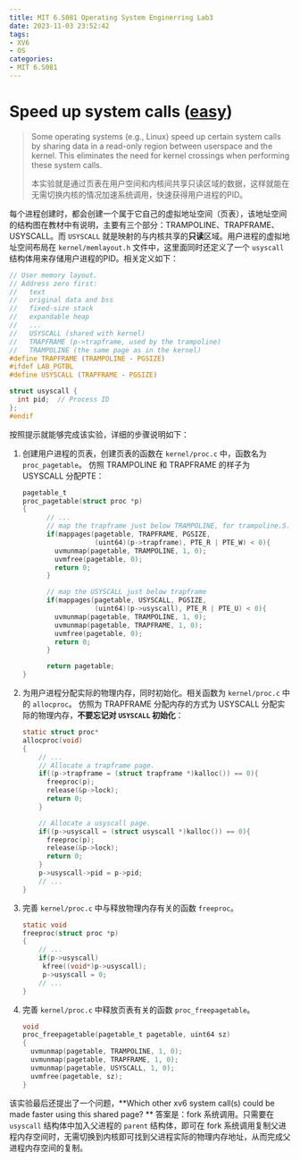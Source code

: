 ```yaml
---
title: MIT 6.S081 Operating System Enginerring Lab3
date: 2023-11-03 23:52:42
tags:
- XV6
- OS
categories:
- MIT 6.S081
---
```


> 
# Speed up system calls ([easy](https://pdos.csail.mit.edu/6.828/2021/labs/guidance.html))
> Some operating systems (e.g., Linux) speed up certain system calls by sharing data in a read-only region between userspace and the kernel. This eliminates the need for kernel crossings when performing these system calls. 
>
> 本实验就是通过页表在用户空间和内核间共享只读区域的数据，这样就能在无需切换内核的情况加速系统调用，快速获得用户进程的PID。

每个进程创建时，都会创建一个属于它自己的虚拟地址空间（页表），该地址空间的结构图在教材中有说明，主要有三个部分：TRAMPOLINE、TRAPFRAME、USYSCALL。而 `USYSCALL` 就是映射的与内核共享的**只读**区域。用户进程的虚拟地址空间布局在 `kernel/memlayout.h` 文件中，这里面同时还定义了一个 `usyscall` 结构体用来存储用户进程的PID。相关定义如下：

```c
// User memory layout.
// Address zero first:
//   text
//   original data and bss
//   fixed-size stack
//   expandable heap
//   ...
//   USYSCALL (shared with kernel)
//   TRAPFRAME (p->trapframe, used by the trampoline)
//   TRAMPOLINE (the same page as in the kernel)
#define TRAPFRAME (TRAMPOLINE - PGSIZE)
#ifdef LAB_PGTBL
#define USYSCALL (TRAPFRAME - PGSIZE)

struct usyscall {
  int pid;  // Process ID
};
#endif
```

按照提示就能够完成该实验，详细的步骤说明如下：

1. 创建用户进程的页表，创建页表的函数在 `kernel/proc.c` 中，函数名为 `proc_pagetable`。
   仿照 TRAMPOLINE 和 TRAPFRAME 的样子为 USYSCALL 分配PTE：

   ``` c
   pagetable_t
   proc_pagetable(struct proc *p)
   {
         // ...
         // map the trapframe just below TRAMPOLINE, for trampoline.S.
         if(mappages(pagetable, TRAPFRAME, PGSIZE,
                     (uint64)(p->trapframe), PTE_R | PTE_W) < 0){
           uvmunmap(pagetable, TRAMPOLINE, 1, 0);
           uvmfree(pagetable, 0);
           return 0;
         }
   
         // map the USYSCALL just below trapframe
         if(mappages(pagetable, USYSCALL, PGSIZE, 
                     (uint64)(p->usyscall), PTE_R | PTE_U) < 0){
           uvmunmap(pagetable, TRAMPOLINE, 1, 0);
           uvmunmap(pagetable, TRAPFRAME, 1, 0);
           uvmfree(pagetable, 0);
           return 0;
         }
   
         return pagetable;
   }
   ```

   

2. 为用户进程分配实际的物理内存，同时初始化。相关函数为 `kernel/proc.c` 中的 `allocproc`。
   仿照为 TRAPFRAME 分配内存的方式为 USYSCALL 分配实际的物理内存，**不要忘记对 `USYSCALL` 初始化**：

   ```c
   static struct proc*
   allocproc(void)
   {
       // ...
       // Allocate a trapframe page.
       if((p->trapframe = (struct trapframe *)kalloc()) == 0){
         freeproc(p);
         release(&p->lock);
         return 0;
       }
   
       // Allocate a usyscall page.
       if((p->usyscall = (struct usyscall *)kalloc()) == 0){
         freeproc(p);
         release(&p->lock);
         return 0;
       }
       p->usyscall->pid = p->pid;
       // ...
   }
   ```

   

3. 完善 `kernel/proc.c` 中与释放物理内存有关的函数 `freeproc`。
   ```c
   static void
   freeproc(struct proc *p)
   {
       // ...
       if(p->usyscall)
       	kfree((void*)p->usyscall);
     	p->usyscall = 0;
       // ...
   }
   ```

   

4. 完善 `kernel/proc.c` 中释放页表有关的函数 `proc_freepagetable`。
   ```c
   void
   proc_freepagetable(pagetable_t pagetable, uint64 sz)
   {
     uvmunmap(pagetable, TRAMPOLINE, 1, 0);
     uvmunmap(pagetable, TRAPFRAME, 1, 0);
     uvmunmap(pagetable, USYSCALL, 1, 0);
     uvmfree(pagetable, sz);
   }
   ```

该实验最后还提出了一个问题，**Which other xv6 system call(s) could be made faster using this shared page? ** 答案是：fork 系统调用。只需要在 `usyscall` 结构体中加入父进程的 `parent` 结构体，即可在 fork 系统调用复制父进程内存空间时，无需切换到内核即可找到父进程实际的物理内存地址，从而完成父进程内存空间的复制。